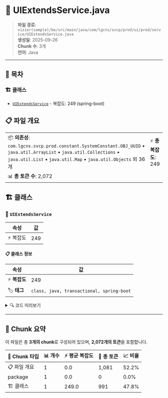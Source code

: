 # 📄 UIExtendsService.java

> **파일 경로**: `vizier(sample)/be/src/main/java/com/lgcns/svcp/prod/ui/prod/service/UIExtendsService.java`  
> **생성일**: 2025-09-26  
> **Chunk 수**: 3개  
> **언어**: Java
---

## 📑 목차

### 🏗️ 클래스
- [`UIExtendsService`](#class-uiextendsservice) - 복잡도: 249 (spring-boot)

## 📋 파일 개요

| | |
|--|--|
| 📦 **의존성**: `com.lgcns.svcp.prod.constant.SystemConstant.OBJ_UUID` • `java.util.ArrayList` • `java.util.Collections` • `java.util.List` • `java.util.Map` • `java.util.Objects` 외 36개 | ⚡ **총 복잡도**: 249 |
| 📊 **총 토큰 수**: 2,072 |  |



## 🏗️ 클래스

### <a id="class-uiextendsservice"></a>🎯 `UIExtendsService`

| 속성 | 값 |
|------|----|
| ⚡ 복잡도 | 249 |



#### 📋 클래스 정보

| 속성 | 값 |
|------|----|
| ⚡ **복잡도** | 249 || 📍 **라인 범위** | 53-53 |
| 🏷️ **태그** | `class, java, transactional, spring-boot` || 🏗️ **프레임워크** | `spring-boot` |

<details>
<summary>🔍 코드 미리보기</summary>

```java
public class UIExtendsService {

	private final CommonDao commonDao;
	private final UIHistoryService uiHistoryService;
	private final UiTableService uiTableService;
	private final RelationManagerExcelHelper excelHelper;
	private final RelationManagerMapper managerMapper;
	private final MessageSource messageSource;

	private static final String OFFER_GROUP_UUIDS_KEY = "offerGroupUuids";
	private static final String REFERENCE_UUIDS_KEY = "referenceUuids";

	public TargetResDto getTarget(TargetReqDto req) {
		List<OffrGrpResDto> leaderGroups = commonDao.selectList("Ui-extends.getTargetLeader", req);
		List<OffrGrpResDto> followerGroups = commonDao.selectList("Ui-extends.getTargetFollower", req);

		// For-each leaderGroups
		for (OffrGrpResDto group : leaderGroups) {
			RelationViewReqDto rel...
```

**Chunk 정보**
- 🆔 **ID**: `b56a0d8d06ee`
- 📍 **라인**: 53-53
- 📊 **토큰**: 991
- 🏷️ **태그**: `class, java, transactional, spring-boot`

</details>

---





## 🧩 Chunk 요약

이 파일은 총 **3개의 chunk**로 구성되어 있으며, **2,072개의 토큰**을 포함합니다.

| 🧩 Chunk 타입 | 📊 개수 | ⚡ 평균 복잡도 | 📝 총 토큰 | 📈 비율 |
|---------------|--------|-------------|----------|--------|
| 📋 파일 개요 | 1 | 0.0 | 1,081 | 52.2% |
| package | 1 | 0.0 | 0 | 0.0% |
| 🏗️ 클래스 | 1 | 249.0 | 991 | 47.8% |

